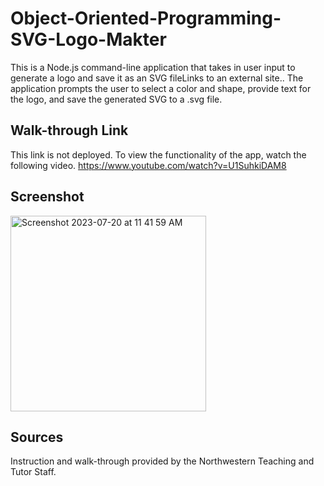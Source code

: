 # Object-Oriented-Programming-SVG-Logo-Makter
This is a Node.js command-line application that takes in user input to generate a logo and save it as an SVG fileLinks to an external site.. The application prompts the user to select a color and shape, provide text for the logo, and save the generated SVG to a .svg file.

## Walk-through Link 
This link is not deployed. To view the functionality of the app, watch the following video. https://www.youtube.com/watch?v=U1SuhkiDAM8 

## Screenshot 
<img width="313" alt="Screenshot 2023-07-20 at 11 41 59 AM" src="https://github.com/rachelmcallister1/Object-Oriented-Programming-SVG-Logo-Makter/assets/123043102/6a545565-0687-4e92-82a9-7296b9cc0115">

## Sources
Instruction and walk-through provided by the Northwestern Teaching and Tutor Staff. 
